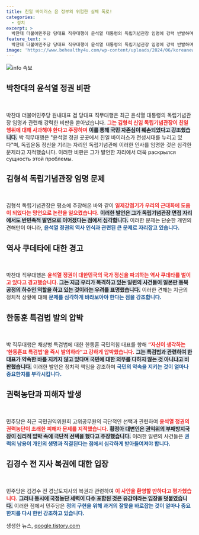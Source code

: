 ```yaml
---
title: 친일 바이러스 윤 정부의 위험한 실체 폭로!
categories:
  - 정치
excerpt: >
  박찬대 더불어민주당 당대표 직무대행이 윤석열 대통령의 독립기념관장 임명에 강력 반발하며 국민 자존심을 욕보였다며 사죄를 요구했다. 그는 역사 쿠데타를 규탄하고, 친일 논란을 일으킨 인사들에 대한 즉각적인 조치를 촉구했다.
feature_text: >
  박찬대 더불어민주당 당대표 직무대행이 윤석열 대통령의 독립기념관장 임명에 강력 반발하며 국민 자존심을 욕보였다며 사죄를 요구했다. 그는 역사 쿠데타를 규탄하고, 친일 논란을 일으킨 인사들에 대한 즉각적인 조치를 촉구했다.
image: 'https://www.behealthy4u.com/wp-content/uploads/2024/06/koreanews.jpg'
---
```


<p><img src="https://www.behealthy4u.com/wp-content/uploads/2024/06/koreanews.jpg" alt="info 속보" /></p>

<h2 data-ke-size="size26">박찬대의 윤석열 정권 비판</h2>

<p data-ke-size="size16">&nbsp;</p>

<p>박찬대 더불어민주당 원내대표 겸 당대표 직무대행은 최근 윤석열 대통령의 독립기념관장 임명과 관련해 강력한 비판을 쏟아냈습니다. <b><span style="color: #ee2323;">그는 김형석 신임 독립기념관장이 친일행위에 대해 사과해야 한다고 주장하며</span></b> <b><span style="background-color: #21538527;">이를 통해 국민 자존심이 훼손되었다고 강조했습니다.</span></b> 박 직무대행은 "윤석열 정권 곳곳에서 친일 바이러스가 전성시대를 누리고 있다"며, 독립운동 정신을 기리는 자리인 독립기념관에 이러한 인사를 임명한 것은 심각한 문제라고 지적했습니다. 이러한 비판은 그가 발언한 자리에서 더욱 раскрылся сущность этой проблемы.</p>

<h2 data-ke-size="size26">김형석 독립기념관장 임명 문제</h2>

<p data-ke-size="size16">&nbsp;</p>

<p>김형석 독립기념관장은 평소에 주장해온 바와 같이 <b><span style="color: #ee2323;">일제강점기가 우리의 근대화에 도움이 되었다는 망언으로 논란을 일으켰습니다.</span></b> <b><span style="background-color: #21538527;">이러한 발언은 그가 독립기념관장 면접 자리에서도 반민족적 발언으로 이어졌다는 점에서 심각합니다.</span></b> 이러한 문제는 단순한 개인의 견해만이 아니라, <b><span style="color: #1a5490;">윤석열 정권의 역사 인식과 관련된 큰 문제로 자리잡고 있습니다.</span></b></p>

<h2 data-ke-size="size26">역사 쿠데타에 대한 경고</h2>

<p data-ke-size="size16">&nbsp;</p>

<p>박찬대 직무대행은 <b><span style="color: #ee2323;">윤석열 정권이 대한민국의 국가 정신을 파괴하는 역사 쿠데타를 벌이고 있다고 경고했습니다. </span></b> <b><span style="background-color: #21538527;">그는 지금 우리가 목격하고 있는 일련의 사건들이 일본판 동북공정의 하수인 역할을 하고 있는 것이라는 우려를 표명했습니다.</span></b> 이러한 견해는 지금의 정치적 상황에 대해 <b><span style="color: #1a5490;">문제를 심각하게 바라보아야 한다는 점을 강조합니다.</span></b></p>

<h2 data-ke-size="size26">한동훈 특검법 발의 압박</h2>

<p data-ke-size="size16">&nbsp;</p>

<p>박 직무대행은 채상병 특검법에 대한 한동훈 국민의힘 대표를 향해 <b><span style="color: #ee2323;">“자신이 생각하는 ‘한동훈표 특검법’을 즉시 발의하라”고 강하게 압박했습니다.</span></b> <b><span style="background-color: #21538527;">그는 특검법과 관련하여 한 대표가 약속한 바를 지키지 않고 있다며 국민에 대한 의무를 다하지 않는 것 아니냐고 비판했습니다.</span></b> 이러한 발언은 정치적 책임을 강조하며 <b><span style="color: #1a5490;">국민의 약속을 지키는 것이 얼마나 중요한지를 부각시킵니다.</span></b></p>

<h2 data-ke-size="size26">권력농단과 피해자 발생</h2>

<p data-ke-size="size16">&nbsp;</p>

<p>민주당은 최근 국민권익위원회 고위공무원의 극단적인 선택과 관련하여 <b><span style="color: #ee2323;">윤석열 정권의 권력농단이 초래한 피해자 문제를 지적했습니다.</span></b> <b><span style="background-color: #21538527;">황정아 대변인은 권익위의 부패방지국장이 심리적 압박 속에 극단적 선택을 했다고 주장했습니다.</span></b> 이러한 일련의 사건들은 <b><span style="color: #1a5490;">권력의 남용이 개인의 생명과 직결된다는 점에서 심각하게 받아들여져야 합니다.</span></b></p>

<h2 data-ke-size="size26">김경수 전 지사 복권에 대한 입장</h2>

<p data-ke-size="size16">&nbsp;</p>

<p>민주당은 김경수 전 경남도지사의 복권과 관련하여 <b><span style="color: #ee2323;">이 사안을 환영할 만하다고 평가했습니다.</span></b> <b><span style="background-color: #21538527;">그러나 동시에 국정농단 세력이 다수 포함된 것은 유감이라는 입장을 덧붙였습니다.</span></b> 이러한 점에서 민주당은 <b><span style="color: #1a5490;">정의 구현을 위해 과거의 잘못을 바로잡는 것이 얼마나 중요한지를 다시 한번 강조하고 있습니다.</span></b></p>

<p data-ke-size="size16"></p>
생생한 뉴스, <a href="https://qoogle.tistory.com" rel="dofollow">qoogle.tistory.com</a>


